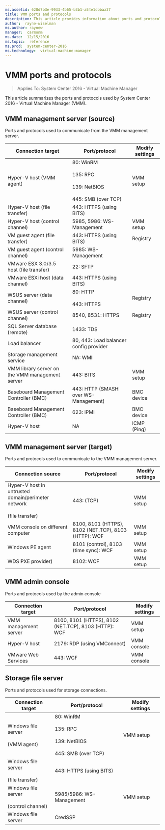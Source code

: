 ```yaml
---
ms.assetid: 628d7b3e-9933-4b65-b3b1-a54e1cbbaa37
title: VMM ports and protocols
description: This article provides information about ports and protocols used in a VMM 2016 deployment
author:  rayne-wiselman
ms.author: raynew
manager:  carmonm
ms.date:  12/15/2016
ms.topic:  reference
ms.prod:  system-center-2016
ms.technology:  virtual-machine-manager
---
```


# VMM ports and protocols

>Applies To: System Center 2016 - Virtual Machine Manager

This article summarizes the ports and protocols used by System Center 2016 - Virtual Machine Manager (VMM).

## VMM management server (source)

Ports and protocols used to communicate from the VMM management server.

**Connection target** |  **Port/protocol** | **Modify settings**
--- | --- | ---
Hyper-V host (VMM agent) | 80: WinRM<br/><br/> 135: RPC<br/><br/> 139: NetBIOS<br/><br/> 445: SMB (over TCP) | VMM setup
Hyper-V host (file transfer) | 443: HTTPS (using BITS) |
Hyper-V host (control channel) | 5985, 5986: WS-Management | VMM setup
VM guest agent (file transfer) | 443: HTTPS (using BITS) | Registry
VM guest agent (control channel) | 5985: WS-Management |
VMware ESX 3.0/3.5 host (file transfer) | 22: SFTP |
VMware ESXi host (data channel) | 443: HTTPS (using BITS) |
WSUS server (data channel) | 80: HTTP<br/><br/> 443: HTTPS | Registry
WSUS server (control channel) | 8540, 8531: HTTPS | Registry
SQL Server database (remote) | 1433: TDS |
Load balancer | 80, 443: Load balancer config provider |
Storage management service | NA: WMI |
VMM library server on the VMM management server | 443: BITS | VMM setup
Baseboard Management Controller (BMC) | 443: HTTP (SMASH over WS-Management) | BMC device
Baseboard Management Controller (BMC) | 623: IPMI | BMC device
Hyper-V host | NA | ICMP (Ping) | Windows Firewall and network devices

## VMM management server (target)

Ports and protocols used to communicate to the VMM management server.

**Connection source** |  **Port/protocol** | **Modify settings**
--- | --- | ---
Hyper-V host in untrusted domain/perimeter network<br/><br/> (file transfer) | 443: (TCP) | VMM setup
VMM console on different computer | 8100, 8101 (HTTPS), 8102 (NET.TCP), 8103 (HTTP): WCF | VMM setup
Windows PE agent | 8101 (control), 8103 (time sync): WCF | VMM setup
WDS PXE provider) | 8102: WCF | VMM setup


## VMM admin console

Ports and protocols used by the admin console

**Connection target** |  **Port/protocol** | **Modify settings**
--- | --- | ---
VMM management server | 8100, 8101 (HTTPS), 8102 (NET.TCP), 8103 (HTTP): WCF | VMM setup
Hyper-V host | 2179: RDP (using VMConnect) | VMM console
VMware Web Services | 443: WCF | VMM console

## Storage file server

Ports and protocols used for storage connections.

**Connection target** |  **Port/protocol** | **Modify settings**
--- | --- | ---
Windows file server<br/><br/> (VMM agent) | 80: WinRM<br/><br/> 135: RPC<br/><br/> 139: NetBIOS<br/><br/> 445: SMB (over TCP) | VMM setup
Windows file server<br/><br/> (file transfer) | 443: HTTPS (using BITS) |
Windows file server<br/><br/> (control channel) | 5985/5986: WS-Management | VMM setup
Windows file server | CredSSP |

